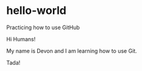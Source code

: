 # hello-world
Practicing how to use GitHub

Hi Humans!

My name is Devon and I am learning how to use Git.

Tada!
